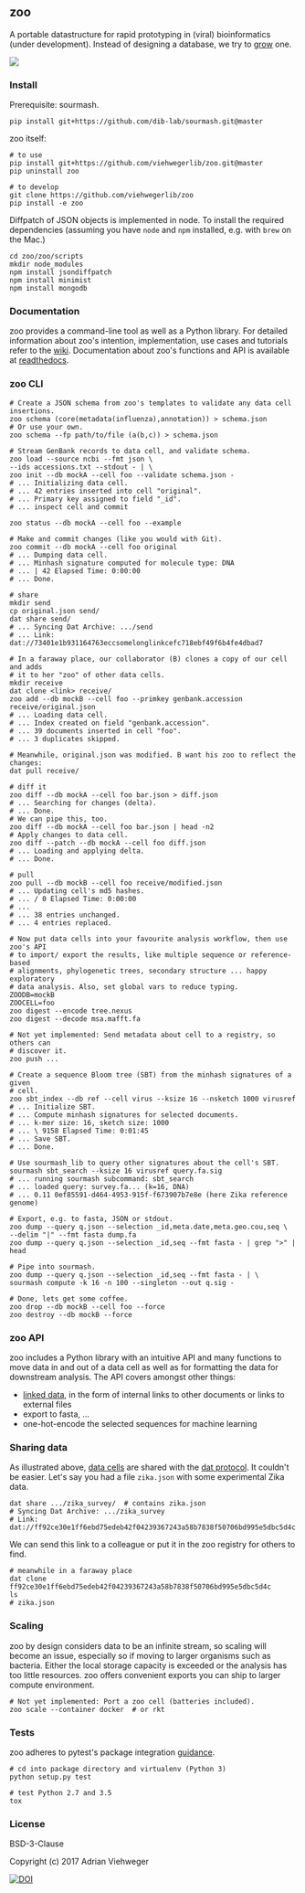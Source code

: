 ## zoo

A portable datastructure for rapid prototyping in (viral) bioinformatics (under development). Instead of designing a database, we try to [grow](https://www.edge.org/conversation/brian_eno-composers-as-gardeners) one.

![](https://github.com/viehwegerlib/zoo/blob/master/zoo/img/cell.png)

### Install

Prerequisite: sourmash.

```
pip install git+https://github.com/dib-lab/sourmash.git@master
```

zoo itself:

```
# to use
pip install git+https://github.com/viehwegerlib/zoo.git@master
pip uninstall zoo

# to develop
git clone https://github.com/viehwegerlib/zoo
pip install -e zoo
```

Diffpatch of JSON objects is implemented in node. To install the required dependencies (assuming you have `node` and `npm` installed, e.g. with `brew` on the Mac.)

```
cd zoo/zoo/scripts
mkdir node_modules
npm install jsondiffpatch
npm install minimist
npm install mongodb
```

### Documentation

zoo provides a command-line tool as well as a Python library. For detailed information about zoo's intention, implementation, use cases and tutorials refer to the [wiki](https://github.com/viehwegerlib/zoo/wiki/Whitepaper). Documentation about zoo's functions and API is available at [readthedocs](https://readthedocs.org/).

### zoo CLI

```shell
# Create a JSON schema from zoo's templates to validate any data cell insertions.
zoo schema (core(metadata(influenza),annotation)) > schema.json
# Or use your own.
zoo schema --fp path/to/file (a(b,c)) > schema.json

# Stream GenBank records to data cell, and validate schema.
zoo load --source ncbi --fmt json \
--ids accessions.txt --stdout - | \
zoo init --db mockA --cell foo --validate schema.json -
# ... Initializing data cell.
# ... 42 entries inserted into cell "original".
# ... Primary key assigned to field "_id".
# ... inspect cell and commit

zoo status --db mockA --cell foo --example

# Make and commit changes (like you would with Git).
zoo commit --db mockA --cell foo original
# ... Dumping data cell.
# ... Minhash signature computed for molecule type: DNA
# ... | 42 Elapsed Time: 0:00:00
# ... Done.

# share
mkdir send
cp original.json send/
dat share send/
# ... Syncing Dat Archive: .../send
# ... Link: dat://73401e1b931164763eccsomelonglinkcefc718ebf49f6b4fe4dbad7

# In a faraway place, our collaborator (B) clones a copy of our cell and adds
# it to her "zoo" of other data cells.
mkdir receive
dat clone <link> receive/
zoo add --db mockB --cell foo --primkey genbank.accession receive/original.json
# ... Loading data cell.
# ... Index created on field "genbank.accession".
# ... 39 documents inserted in cell "foo".
# ... 3 duplicates skipped.

# Meanwhile, original.json was modified. B want his zoo to reflect the changes:
dat pull receive/

# diff it
zoo diff --db mockA --cell foo bar.json > diff.json
# ... Searching for changes (delta).
# ... Done.
# We can pipe this, too.
zoo diff --db mockA --cell foo bar.json | head -n2
# Apply changes to data cell.
zoo diff --patch --db mockA --cell foo diff.json
# ... Loading and applying delta.
# ... Done.

# pull
zoo pull --db mockB --cell foo receive/modified.json
# ... Updating cell's md5 hashes.
# ... / 0 Elapsed Time: 0:00:00
# ... 
# ... 38 entries unchanged.
# ... 4 entries replaced.

# Now put data cells into your favourite analysis workflow, then use zoo's API 
# to import/ export the results, like multiple sequence or reference-based
# alignments, phylogenetic trees, secondary structure ... happy exploratory
# data analysis. Also, set global vars to reduce typing.
ZOODB=mockB
ZOOCELL=foo
zoo digest --encode tree.nexus
zoo digest --decode msa.mafft.fa

# Not yet implemented: Send metadata about cell to a registry, so others can
# discover it.
zoo push ...

# Create a sequence Bloom tree (SBT) from the minhash signatures of a given 
# cell.
zoo sbt_index --db ref --cell virus --ksize 16 --nsketch 1000 virusref
# ... Initialize SBT.
# ... Compute minhash signatures for selected documents.
# ... k-mer size: 16, sketch size: 1000
# ... \ 9158 Elapsed Time: 0:01:45
# ... Save SBT.
# ... Done.

# Use sourmash_lib to query other signatures about the cell's SBT.
sourmash sbt_search --ksize 16 virusref query.fa.sig
# ... running sourmash subcommand: sbt_search
# ... loaded query: survey.fa... (k=16, DNA)
# ... 0.11 0ef85591-d464-4953-915f-f673907b7e8e (here Zika reference genome)

# Export, e.g. to fasta, JSON or stdout.
zoo dump --query q.json --selection _id,meta.date,meta.geo.cou,seq \
--delim "|" --fmt fasta dump.fa
zoo dump --query q.json --selection _id,seq --fmt fasta - | grep ">" | head

# Pipe into sourmash.
zoo dump --query q.json --selection _id,seq --fmt fasta - | \
sourmash compute -k 16 -n 100 --singleton --out q.sig -

# Done, lets get some coffee.
zoo drop --db mockB --cell foo --force
zoo destroy --db mockB --force
```

### zoo API

zoo includes a Python library with an intuitive API and many functions to move data in and out of a data cell as well as for formatting the data for downstream analysis. The API covers amongst other things:

- [linked data](https://github.com/viehwegerlib/zoo/blob/master/examples/link.py), in the form of internal links to other documents or links to external files
- export to fasta, ...
- one-hot-encode the selected sequences for machine learning

### Sharing data

As illustrated above, [data cells](https://github.com/viehwegerlib/zoo/wiki/Whitepaper) are shared with the [dat protocol](https://github.com/datproject/dat). It couldn't be easier. Let's say you had a file `zika.json` with some experimental Zika data.

```shell
dat share .../zika_survey/  # contains zika.json
# Syncing Dat Archive: .../zika_survey
# Link: dat://ff92ce30e1ff6ebd75edeb42f04239367243a58b7838f50706bd995e5dbc5d4c
```

We can send this link to a colleague or put it in the zoo registry for others to find.

```shell
# meanwhile in a faraway place
dat clone ff92ce30e1ff6ebd75edeb42f04239367243a58b7838f50706bd995e5dbc5d4c
ls
# zika.json
```

### Scaling

zoo by design considers data to be an infinite stream, so scaling will become an issue, especially so if moving to larger organisms such as bacteria. Either the local storage capacity is exceeded or the analysis has too little resources. zoo offers convenient exports you can ship to larger compute environment.

```shell
# Not yet implemented: Port a zoo cell (batteries included).
zoo scale --container docker  # or rkt
```

### Tests

zoo adheres to pytest's package integration [guidance](http://doc.pytest.org/en/latest/goodpractices.html).

```shell
# cd into package directory and virtualenv (Python 3)
python setup.py test

# test Python 2.7 and 3.5
tox
```

### License

BSD-3-Clause

Copyright (c) 2017 Adrian Viehweger

[![DOI](https://zenodo.org/badge/84596868.svg)](https://zenodo.org/badge/latestdoi/84596868)



